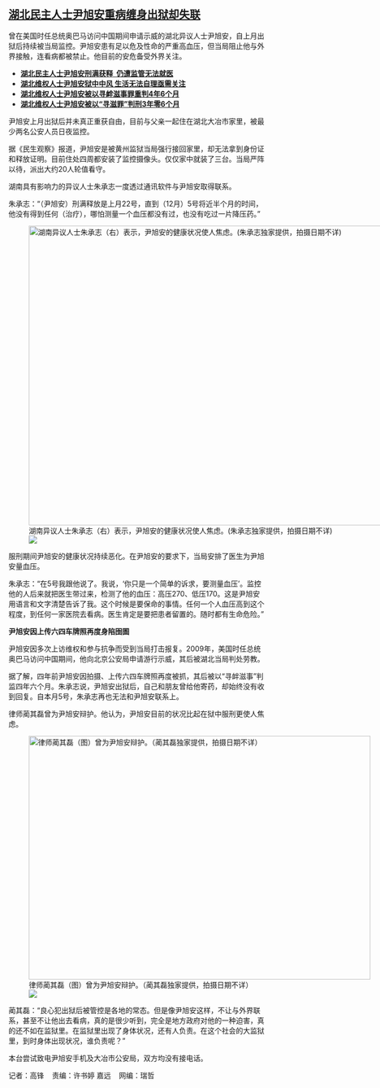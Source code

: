 <!--1702473793000-->
[湖北民主人士尹旭安重病缠身出狱却失联](https://www.rfa.org/mandarin/yataibaodao/renquanfazhi/gf-12132023074004.html)
------

<p>曾在美国时任总统奥巴马访问中国期间申请示威的湖北异议人士尹旭安，自上月出狱后持续被当局监控。尹旭安患有足以危及性命的严重高血压，但当局阻止他与外界接触，连看病都被禁止。他目前的安危备受外界关注。</p><ul><li><strong><span class="result-title"> <a class="state-published" href="https://www.rfa.org/mandarin/Xinwen/4-11262023113805.html">湖北民主人士尹旭安刑满获释  仍遭监管无法就医</a> </span></strong></li><li><strong><span class="result-title"><a class="state-published" href="https://www.rfa.org/mandarin/Xinwen/2-02182022103111.html">湖北维权人士尹旭安狱中中风 生活无法自理亟需关注</a></span></strong></li><li><strong><span class="result-title"><a class="state-published" href="https://www.rfa.org/mandarin/Xinwen/10-07312021163236.html">湖北维权人士尹旭安被以寻衅滋事罪重判4年6个月</a></span></strong></li><li><span class="result-title"><a class="state-published" href="https://www.rfa.org/mandarin/Xinwen/4-05272017141030.html"><strong>湖北维权人士尹旭安被以“寻滋罪”判刑3年零6个月</strong></a></span></li></ul><p>尹旭安上月出狱后并未真正重获自由，目前与父亲一起住在湖北大冶市家里，被最少两名公安人员日夜监控。</p><p>据《民生观察》报道，尹旭安是被黄州监狱当局强行接回家里，却无法拿到身份证和释放证明。目前住处四周都安装了监控摄像头。仅仅家中就装了三台。当局严阵以待，派出大约20人轮值看守。</p><p>湖南具有影响力的异议人士朱承志一度透过通讯软件与尹旭安取得联系。</p><p>朱承志：“（尹旭安）刑满释放是上月22号，直到（12月）5号将近半个月的时间，他没有得到任何（治疗），哪怕测量一个血压都没有过，也没有吃过一片降压药。”</p><p><figure class="image-richtext image-inline captioned" style="width:864px;"><img alt="湖南异议人士朱承志（右）表示，尹旭安的健康状况使人焦虑。(朱承志独家提供，拍摄日期不详)" height="589" src="https://www.rfa.org/mandarin/yataibaodao/renquanfazhi/gf-12132023074004.html/m1213gf-1.jpg/@@images/51b88a35-c74c-498c-9353-215fc62f8a51.jpeg" title="M1213GF-1.jpg" width="864"/><figcaption class="image-caption">湖南异议人士朱承志（右）表示，尹旭安的健康状况使人焦虑。(朱承志独家提供，拍摄日期不详)</figcaption><small></small><div id="zoomattribute"><a data-caption="湖南异议人士朱承志（右）表示，尹旭安的健康状况使人焦虑。(朱承志独家提供，拍摄日期不详)" data-fancybox="" href="https://www.rfa.org/mandarin/yataibaodao/renquanfazhi/gf-12132023074004.html/m1213gf-1.jpg" id="single_image" title="湖南异议人士朱承志（右）表示，尹旭安的健康状况使人焦虑。(朱承志独家提供，拍摄日期不详)"><img src="/++plone++rfa-resources/img/icon-zoom.png"/></a></div></figure></p><p></p><p>服刑期间尹旭安的健康状况持续恶化。在尹旭安的要求下，当局安排了医生为尹旭安量血压。</p><p>朱承志：“在5号我跟他说了。我说，‘你只是一个简单的诉求，要测量血压’。监控他的人后来就把医生带过来，检测了他的血压：高压270、低压170。这是尹旭安用语言和文字清楚告诉了我。这个时候是要保命的事情。任何一个人血压高到这个程度，到任何一家医院去看病。医生肯定是要把患者留置的。随时都有生命危险。”</p><p><strong>尹旭安因上传六四车牌照再度身陷囹圄</strong></p><p>尹旭安因多次上访维权和参与抗争而受到当局打击报复。2009年，美国时任总统奥巴马访问中国期间，他向北京公安局申请游行示威，其后被湖北当局判处劳教。</p><p>据了解，四年前尹旭安因拍摄、上传六四车牌照再度被抓，其后被以“寻衅滋事”判监四年六个月。朱承志说，尹旭安出狱后，自己和朋友曾给他寄药，却始终没有收到回复。自本月5号，朱承志再也无法和尹旭安联系上。</p><p>律师蔺其磊曾为尹旭安辩护。他认为，尹旭安目前的状况比起在狱中服刑更使人焦虑。</p><p><figure class="image-richtext image-inline captioned" style="width:673px;"><img alt="律师蔺其磊（图）曾为尹旭安辩护。（蔺其磊独家提供，拍摄日期不详）" height="479" src="https://www.rfa.org/mandarin/yataibaodao/renquanfazhi/gf-12132023074004.html/m1213gf-2.jpg/@@images/4be34658-0b52-49fd-aece-11bac85509f0.jpeg" title="M1213GF-2.jpg" width="673"/><figcaption class="image-caption">律师蔺其磊（图）曾为尹旭安辩护。（蔺其磊独家提供，拍摄日期不详）</figcaption><small></small><div id="zoomattribute"><a data-caption="律师蔺其磊（图）曾为尹旭安辩护。（蔺其磊独家提供，拍摄日期不详）" data-fancybox="" href="https://www.rfa.org/mandarin/yataibaodao/renquanfazhi/gf-12132023074004.html/m1213gf-2.jpg" id="single_image" title="律师蔺其磊（图）曾为尹旭安辩护。（蔺其磊独家提供，拍摄日期不详）"><img src="/++plone++rfa-resources/img/icon-zoom.png"/></a></div></figure></p><p>蔺其磊：“良心犯出狱后被管控是各地的常态。但是像尹旭安这样，不让与外界联系，甚至不让他出去看病，真的是很少听到，完全是地方政府对他的一种迫害，真的还不如在监狱里。在监狱里出现了身体状况，还有人负责。在这个社会的大监狱里，到时身体出现状况，谁负责呢？”</p><p>本台尝试致电尹旭安手机及大冶市公安局，双方均没有接电话。</p><p>记者：高锋    责编：许书婷 嘉远    网编：瑞哲</p>
